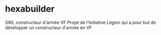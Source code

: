 # hexabuilder
SWL constructeur d'armée VF
Projet de l'Initiative Légion qui a pour but de développer un constructeur d'armée en VF
